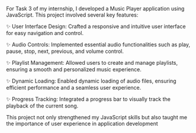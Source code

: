 For Task 3 of my internship, I developed a Music Player application using JavaScript. This project involved several key features:

✨ User Interface Design: Crafted a responsive and intuitive user interface for easy navigation and control.

✨ Audio Controls: Implemented essential audio functionalities such as play, pause, stop, next, previous, and volume control.

✨ Playlist Management: Allowed users to create and manage playlists, ensuring a smooth and personalized music experience.

✨ Dynamic Loading: Enabled dynamic loading of audio files, ensuring efficient performance and a seamless user experience.

✨ Progress Tracking: Integrated a progress bar to visually track the playback of the current song.

This project not only strengthened my JavaScript skills but also taught me the importance of user experience in application development

